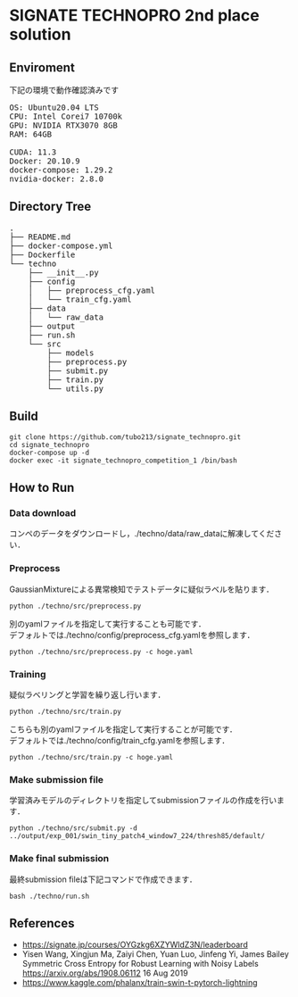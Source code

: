 # SIGNATE TECHNOPRO 2nd place solution

## Enviroment
下記の環境で動作確認済みです
<pre>
OS: Ubuntu20.04 LTS 
CPU: Intel Corei7 10700k
GPU: NVIDIA RTX3070 8GB
RAM: 64GB

CUDA: 11.3
Docker: 20.10.9
docker-compose: 1.29.2
nvidia-docker: 2.8.0
</pre>

## Directory Tree
<pre>
.
├── README.md
├── docker-compose.yml
├── Dockerfile
└── techno
    ├── __init__.py
    ├── config
    │   ├── preprocess_cfg.yaml
    │   └── train_cfg.yaml
    ├── data
    │   └── raw_data
    ├── output
    ├── run.sh
    └── src
        ├── models
        ├── preprocess.py
        ├── submit.py
        ├── train.py
        └── utils.py
</pre>

## Build
```
git clone https://github.com/tubo213/signate_technopro.git
cd signate_technopro
docker-compose up -d
docker exec -it signate_technopro_competition_1 /bin/bash
```

## How to Run

### Data download
コンペのデータをダウンロードし，./techno/data/raw_dataに解凍してください．


### Preprocess
GaussianMixtureによる異常検知でテストデータに疑似ラベルを貼ります．
```
python ./techno/src/preprocess.py
```

別のyamlファイルを指定して実行することも可能です．  
デフォルトでは./techno/config/preprocess_cfg.yamlを参照します．
```
python ./techno/src/preprocess.py -c hoge.yaml
```

### Training
疑似ラベリングと学習を繰り返し行います．
```
python ./techno/src/train.py
```
こちらも別のyamlファイルを指定して実行することが可能です．  
デフォルトでは./techno/config/train_cfg.yamlを参照します．

```
python ./techno/src/train.py -c hoge.yaml
```

### Make submission file
学習済みモデルのディレクトリを指定してsubmissionファイルの作成を行います．
```
python ./techno/src/submit.py -d ../output/exp_001/swin_tiny_patch4_window7_224/thresh85/default/
```

### Make final submission
最終submission fileは下記コマンドで作成できます．

```
bash ./techno/run.sh
```

## References
- https://signate.jp/courses/OYGzkg6XZYWldZ3N/leaderboard
- Yisen Wang, Xingjun Ma, Zaiyi Chen, Yuan Luo, Jinfeng Yi, James Bailey Symmetric Cross Entropy for Robust Learning with Noisy Labels https://arxiv.org/abs/1908.06112 16 Aug 2019
- https://www.kaggle.com/phalanx/train-swin-t-pytorch-lightning
